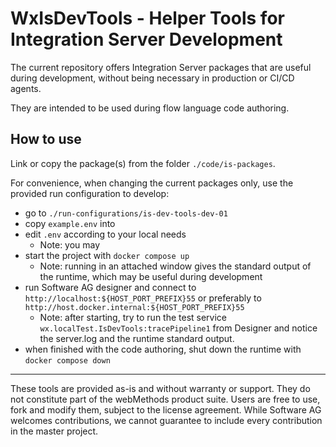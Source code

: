 # WxIsDevTools - Helper Tools for Integration Server Development

The current repository offers Integration Server packages that are useful during development, without being necessary in production or CI/CD agents.

They are intended to be used during flow language code authoring.

## How to use

Link or copy the package(s) from the folder `./code/is-packages`.

For convenience, when changing the current packages only, use the provided run configuration to develop:

- go to `./run-configurations/is-dev-tools-dev-01`
- copy `example.env` into
- edit `.env` according to your local needs
  - Note: you may 
- start the project with `docker compose up`
  - Note: running in an attached window gives the standard output of the runtime, which may be useful during development
- run Software AG designer and connect to `http://localhost:${HOST_PORT_PREFIX}55` or preferably to `http://host.docker.internal:${HOST_PORT_PREFIX}55`
  - Note: after starting, try to run the test service `wx.localTest.IsDevTools:tracePipeline1` from Designer and notice the server.log and the runtime standard output.
- when finished with the code authoring, shut down the runtime with `docker compose down`

----
These tools are provided as-is and without warranty or support. They do not constitute part of the webMethods product suite. Users are free to use, fork and modify them, subject to the license agreement. While Software AG welcomes contributions, we cannot guarantee to include every contribution in the master project.
